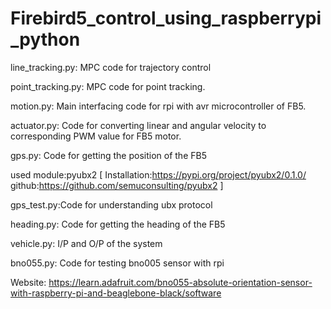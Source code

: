 # Firebird5_control_using_raspberrypi_python

line_tracking.py: MPC code for trajectory control

point_tracking.py: MPC code for point tracking.

motion.py: Main interfacing code for rpi with avr microcontroller of FB5.

actuator.py: Code for converting linear and angular velocity to corresponding PWM value for FB5 motor.

gps.py: Code for getting the position of the FB5 

used module:pyubx2
[
Installation:https://pypi.org/project/pyubx2/0.1.0/
github:https://github.com/semuconsulting/pyubx2
]

gps_test.py:Code for understanding ubx protocol

heading.py: Code for getting the heading of the FB5

vehicle.py:  I/P and O/P of the system

bno055.py: Code for testing bno005 sensor with rpi

Website: https://learn.adafruit.com/bno055-absolute-orientation-sensor-with-raspberry-pi-and-beaglebone-black/software



